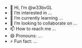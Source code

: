 - 👋 Hi, I’m @w33bvGL
- 👀 I’m interested in ...
- 🌱 I’m currently learning ...
- 💞️ I’m looking to collaborate on ...
- 📫 How to reach me ...
- 😄 Pronouns: ...
- ⚡ Fun fact: ...

<!---
w33bvGL/w33bvGL is a ✨ special ✨ repository because its `README.md` (this file) appears on your GitHub profile.
You can click the Preview link to take a look at your changes.
--->
